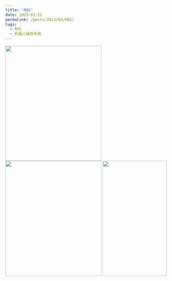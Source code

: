 ```yaml
---
title: 'ROS'
date: 2023-03-22
permalink: /posts/2023/03/ROS/
tags:
  - ROS
  - 机器人操作系统
---
```



<img src="https://user-images.githubusercontent.com/64770184/226782363-c40949e5-7667-4877-bed5-eb08cabb643f.png" width="300" height="360" />

<img src="https://user-images.githubusercontent.com/64770184/226783350-e07d663a-e525-491a-b209-3c3f02cfb5fb.png" width="300" height="360" />

<img src="https://user-images.githubusercontent.com/64770184/226783363-27ecd032-9953-4931-9256-8dc9f4ff1659.png" width="200" height="360" />

